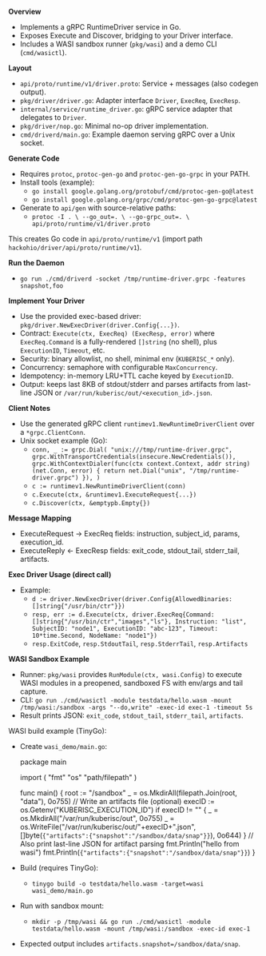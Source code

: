 **Overview**
- Implements a gRPC RuntimeDriver service in Go.
- Exposes Execute and Discover, bridging to your Driver interface.
- Includes a WASI sandbox runner (`pkg/wasi`) and a demo CLI (`cmd/wasictl`).

**Layout**
- `api/proto/runtime/v1/driver.proto`: Service + messages (also codegen output).
- `pkg/driver/driver.go`: Adapter interface `Driver`, `ExecReq`, `ExecResp`.
- `internal/service/runtime_driver.go`: gRPC service adapter that delegates to `Driver`.
- `pkg/driver/nop.go`: Minimal no-op driver implementation.
- `cmd/driverd/main.go`: Example daemon serving gRPC over a Unix socket.

**Generate Code**
- Requires `protoc`, `protoc-gen-go` and `protoc-gen-go-grpc` in your PATH.
- Install tools (example):
  - `go install google.golang.org/protobuf/cmd/protoc-gen-go@latest`
  - `go install google.golang.org/grpc/cmd/protoc-gen-go-grpc@latest`
- Generate to `api/gen` with source-relative paths:
  - `protoc -I . \
      --go_out=. \
      --go-grpc_out=. \
      api/proto/runtime/v1/driver.proto`

This creates Go code in `api/proto/runtime/v1` (import path `hackohio/driver/api/proto/runtime/v1`).

**Run the Daemon**
- `go run ./cmd/driverd -socket /tmp/runtime-driver.grpc -features snapshot,foo`

**Implement Your Driver**
- Use the provided exec-based driver: `pkg/driver.NewExecDriver(driver.Config{...})`.
- Contract: `Execute(ctx, ExecReq) (ExecResp, error)` where `ExecReq.Command` is a fully-rendered `[]string` (no shell), plus `ExecutionID`, `Timeout`, etc.
- Security: binary allowlist, no shell, minimal env (`KUBERISC_*` only).
- Concurrency: semaphore with configurable `MaxConcurrency`.
- Idempotency: in-memory LRU+TTL cache keyed by `ExecutionID`.
- Output: keeps last 8KB of stdout/stderr and parses artifacts from last-line JSON or `/var/run/kuberisc/out/<execution_id>.json`.

**Client Notes**
- Use the generated gRPC client `runtimev1.NewRuntimeDriverClient` over a `*grpc.ClientConn`.
- Unix socket example (Go):
  - `conn, _ := grpc.Dial(
        "unix:///tmp/runtime-driver.grpc",
        grpc.WithTransportCredentials(insecure.NewCredentials()),
        grpc.WithContextDialer(func(ctx context.Context, addr string) (net.Conn, error) {
            return net.Dial("unix", "/tmp/runtime-driver.grpc")
        }),
      )`
  - `c := runtimev1.NewRuntimeDriverClient(conn)`
  - `c.Execute(ctx, &runtimev1.ExecuteRequest{...})`
  - `c.Discover(ctx, &emptypb.Empty{})`

**Message Mapping**
- ExecuteRequest → ExecReq fields: instruction, subject_id, params, execution_id.
- ExecuteReply ← ExecResp fields: exit_code, stdout_tail, stderr_tail, artifacts.

**Exec Driver Usage (direct call)**
- Example:
  - `d := driver.NewExecDriver(driver.Config{AllowedBinaries: []string{"/usr/bin/ctr"}})`
  - `resp, err := d.Execute(ctx, driver.ExecReq{Command: []string{"/usr/bin/ctr","images","ls"}, Instruction: "list", SubjectID: "node1", ExecutionID: "abc-123", Timeout: 10*time.Second, NodeName: "node1"})`
  - `resp.ExitCode`, `resp.StdoutTail`, `resp.StderrTail`, `resp.Artifacts`

**WASI Sandbox Example**
- Runner: `pkg/wasi` provides `RunModule(ctx, wasi.Config)` to execute WASI modules in a preopened, sandboxed FS with env/args and tail capture.
- CLI: `go run ./cmd/wasictl -module testdata/hello.wasm -mount /tmp/wasi:/sandbox -args "--do,write" -exec-id exec-1 -timeout 5s`
- Result prints JSON: `exit_code`, `stdout_tail`, `stderr_tail`, `artifacts`.

WASI build example (TinyGo):
- Create `wasi_demo/main.go`:
  
  package main
  
  import (
      "fmt"
      "os"
      "path/filepath"
  )
  
  func main() {
      root := "/sandbox"
      _ = os.MkdirAll(filepath.Join(root, "data"), 0o755)
      // Write an artifacts file (optional)
      execID := os.Getenv("KUBERISC_EXECUTION_ID")
      if execID != "" {
        _ = os.MkdirAll("/var/run/kuberisc/out", 0o755)
        _ = os.WriteFile("/var/run/kuberisc/out/"+execID+".json", []byte(`{"artifacts":{"snapshot":"/sandbox/data/snap"}}`), 0o644)
      }
      // Also print last-line JSON for artifact parsing
      fmt.Println("hello from wasi")
      fmt.Println(`{"artifacts":{"snapshot":"/sandbox/data/snap"}}`)
  }

- Build (requires TinyGo):
  - `tinygo build -o testdata/hello.wasm -target=wasi wasi_demo/main.go`
- Run with sandbox mount:
  - `mkdir -p /tmp/wasi && go run ./cmd/wasictl -module testdata/hello.wasm -mount /tmp/wasi:/sandbox -exec-id exec-1`
- Expected output includes `artifacts.snapshot=/sandbox/data/snap`.
